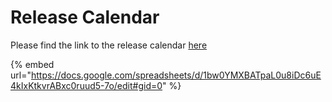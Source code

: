 # Release Calendar

Please find the link to the release calendar [here](https://docs.google.com/spreadsheets/d/1bw0YMXBATpaL0u8iDc6uE4kIxKtkvrABxc0ruud5-7o/edit#gid=0)

{% embed url="https://docs.google.com/spreadsheets/d/1bw0YMXBATpaL0u8iDc6uE4kIxKtkvrABxc0ruud5-7o/edit#gid=0" %}
